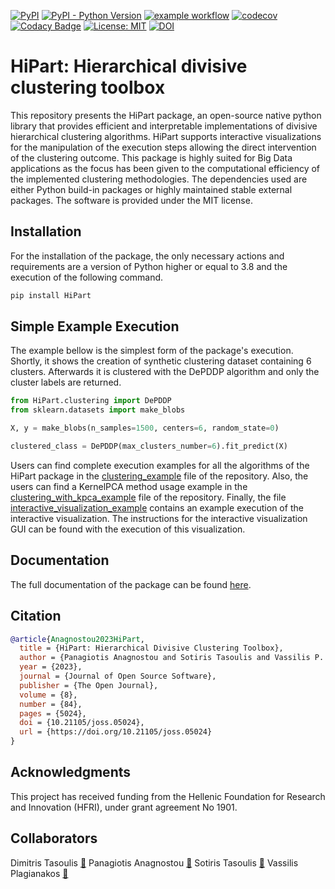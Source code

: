 [![PyPI](https://img.shields.io/pypi/v/HiPart?color=blue)](https://pypi.org/project/HiPart/)
[![PyPI - Python Version](https://img.shields.io/pypi/pyversions/HiPart)](https://pypi.org/project/HiPart/)
[![example workflow](https://github.com/panagiotisanagnostou/HiPart/actions/workflows/python-app.yml/badge.svg)](https://github.com/panagiotisanagnostou/HiPart/blob/main/.github/workflows/python-app.yml)
[![codecov](https://codecov.io/gh/panagiotisanagnostou/HiPart/branch/main/graph/badge.svg?token=FHoZrLjqfj)](https://codecov.io/gh/panagiotisanagnostou/HiPart)
[![Codacy Badge](https://app.codacy.com/project/badge/Grade/60c751d914474e288b369461e6e3466a)](https://www.codacy.com/gh/panagiotisanagnostou/HiPart/dashboard?utm_source=github.com&amp;utm_medium=referral&amp;utm_content=panagiotisanagnostou/HiPart&amp;utm_campaign=Badge_Grade)
[![License: MIT](https://img.shields.io/badge/License-MIT-yellow.svg)](https://github.com/panagiotisanagnostou/HiPart/blob/main/LICENSE)
[![DOI](https://joss.theoj.org/papers/10.21105/joss.05024/status.svg)](https://doi.org/10.21105/joss.05024)

HiPart: Hierarchical divisive clustering toolbox
================================================
This repository presents the HiPart package, an open-source native python library that provides efficient and interpretable implementations of divisive hierarchical clustering algorithms. HiPart supports interactive visualizations for the manipulation of the execution steps allowing the direct intervention of the clustering outcome. This package is highly suited for Big Data applications as the focus has been given to the computational efficiency of the implemented clustering methodologies. The dependencies used are either Python build-in packages or highly maintained stable external packages. The software is provided under the MIT license.

Installation
------------
For the installation of the package, the only necessary actions and requirements are a version of Python higher or equal to 3.8 and the execution of the following command.

```bash
pip install HiPart
```

Simple Example Execution
------------------------
The example bellow is the simplest form of the package's execution. Shortly, it shows the creation of synthetic clustering dataset containing 6 clusters. Afterwards it is clustered with the DePDDP algorithm and only the cluster labels are returned.

```python
from HiPart.clustering import DePDDP
from sklearn.datasets import make_blobs

X, y = make_blobs(n_samples=1500, centers=6, random_state=0)

clustered_class = DePDDP(max_clusters_number=6).fit_predict(X)
```

Users can find complete execution examples for all the algorithms of the HiPart package in the [clustering_example](https://github.com/panagiotisanagnostou/HiPart/blob/main/examples/clustering_example.py) file of the repository. Also, the users can find a KernelPCA method usage example in the [clustering_with_kpca_example](https://github.com/panagiotisanagnostou/HiPart/blob/main/examples/clustering_with_kpca_example.py) file of the repository. Finally, the file [interactive_visualization_example](https://github.com/panagiotisanagnostou/HiPart/blob/main/examples/interactive_visualization_example.py) contains an example execution of the interactive visualization. The instructions for the interactive visualization GUI can be found with the execution of this visualization.

Documentation
-------------
The full documentation of the package can be found [here](https://hipart.readthedocs.io).

Citation
--------

```bibtex
@article{Anagnostou2023HiPart,
  title = {HiPart: Hierarchical Divisive Clustering Toolbox},
  author = {Panagiotis Anagnostou and Sotiris Tasoulis and Vassilis P. Plagianakos and Dimitris Tasoulis},
  year = {2023},
  journal = {Journal of Open Source Software},
  publisher = {The Open Journal},
  volume = {8},
  number = {84},
  pages = {5024},
  doi = {10.21105/joss.05024},
  url = {https://doi.org/10.21105/joss.05024}
} 
```

Acknowledgments
---------------
This project has received funding from the Hellenic Foundation for Research and Innovation (HFRI), under grant agreement No 1901.

Collaborators
-------------
Dimitris Tasoulis [:email:](mailto:d.tasoulis@thesignalgroup.com)
Panagiotis Anagnostou [:email:](mailto:panagno@uth.gr)
Sotiris Tasoulis [:email:](mailto:stasoulis@uth.gr)
Vassilis Plagianakos [:email:](mailto:vpp@uth.gr)
